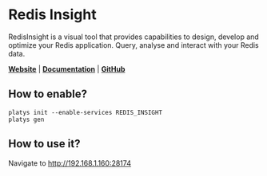# Redis Insight

RedisInsight is a visual tool that provides capabilities to design, develop and optimize your Redis application. Query, analyse and interact with your Redis data. 

**[Website](https://redis.com/redis-enterprise/redis-insight/)** | **[Documentation](https://redis.com/redis-enterprise/redis-insight/)** | **[GitHub](https://github.com/RedisInsight/RedisInsight)**

## How to enable?

```
platys init --enable-services REDIS_INSIGHT
platys gen
```

## How to use it?

Navigate to <http://192.168.1.160:28174>